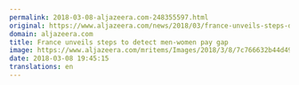 ```yaml
---
permalink: 2018-03-08-aljazeera.com-248355597.html
original: https://www.aljazeera.com/news/2018/03/france-unveils-steps-detect-men-women-pay-gap-180308150451730.html
domain: aljazeera.com
title: France unveils steps to detect men-women pay gap
image: https://www.aljazeera.com/mritems/Images/2018/3/8/7c766632b44d493f9512c8c5a464d30c_18.jpg
date: 2018-03-08 19:45:15
translations: en
---
```


